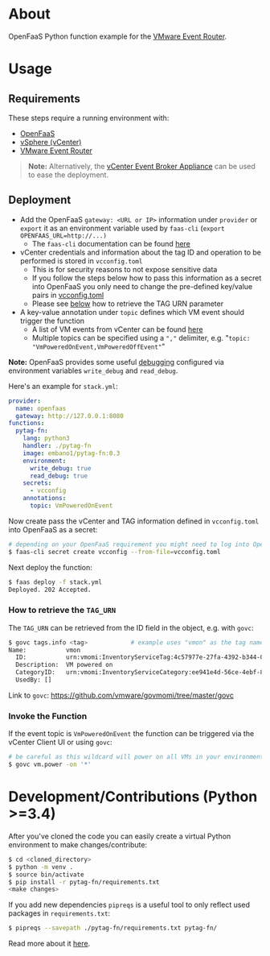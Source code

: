 # About
OpenFaaS Python function example for the [VMware Event Router](https://github.com/vmware-samples/vcenter-event-broker-appliance/vmware-event-router).

# Usage
## Requirements
These steps require a running environment with:

- [OpenFaaS](https://docs.openfaas.com/deployment/)
- [vSphere (vCenter)](https://docs.vmware.com/en/VMware-vSphere/index.html)
- [VMware Event Router](https://github.com/vmware-samples/vcenter-event-broker-appliance/vmware-event-router)

> **Note:** Alternatively, the [vCenter Event Broker Appliance](https://github.com/vmware-samples/vcenter-event-broker-appliance/) can be used to ease the deployment.

## Deployment
- Add the OpenFaaS `gateway: <URL or IP>` information under `provider` or `export` it as an environment variable used by `faas-cli` (`export OPENFAAS_URL=http://...)`
  - The `faas-cli` documentation can be found [here](https://docs.openfaas.com/cli/install/)
- vCenter credentials and information about the tag ID and operation to be performed is stored in `vcconfig.toml`
  - This is for security reasons to not expose sensitive data
  - If you follow the steps below how to pass this information as a secret into OpenFaaS you only need to change the pre-defined key/value pairs in [vcconfig.toml](vcconfig.toml)
  - Please see [below](#how-to-retrieve-the-tagurn) how to retrieve the TAG URN parameter
- A key-value annotation under `topic` defines which VM event should trigger the function
  - A list of VM events from vCenter can be found [here](https://code.vmware.com/doc/preview?id=4206#/doc/vim.event.VmEvent.html)
  - Multiple topics can be specified using a `","`  delimiter, e.g. "`topic: "VmPoweredOnEvent,VmPoweredOffEvent"`"

**Note:** OpenFaaS provides some useful [debugging](https://docs.openfaas.com/deployment/troubleshooting/) configured via environment variables `write_debug` and `read_debug`.

Here's an example for `stack.yml`:

```yaml
provider:
  name: openfaas
  gateway: http://127.0.0.1:8080
functions:
  pytag-fn:
    lang: python3
    handler: ./pytag-fn
    image: embano1/pytag-fn:0.3
    environment:
      write_debug: true
      read_debug: true
    secrets:
      - vcconfig
    annotations:
      topic: VmPoweredOnEvent
```

Now create pass the vCenter and TAG information defined in `vcconfig.toml` into OpenFaaS as a secret:

```bash
# depending on your OpenFaaS requirement you might need to log into OpenFaaS before this step
$ faas-cli secret create vcconfig --from-file=vcconfig.toml
```

Next deploy the function:

```bash
$ faas deploy -f stack.yml
Deployed. 202 Accepted.
```

### How to retrieve the `TAG_URN`
The `TAG_URN` can be retrieved from the ID field in the object, e.g. with `govc`:

```bash
$ govc tags.info <tag>            # example uses "vmon" as the tag name
Name:           vmon
  ID:           urn:vmomi:InventoryServiceTag:4c57977e-27fa-4392-b344-0a90a502f524:GLOBAL
  Description:  VM powered on
  CategoryID:   urn:vmomi:InventoryServiceCategory:ee941e4d-56ce-4ebf-86ab-0f615828d585:GLOBAL
  UsedBy: []
```

Link to `govc`: https://github.com/vmware/govmomi/tree/master/govc

### Invoke the Function

If the event topic is `VmPoweredOnEvent` the function can be triggered via the vCenter Client UI or using `govc`:

```bash
# be careful as this wildcard will power on all VMs in your environment
$ govc vm.power -on '*'
```

# Development/Contributions (Python >=3.4)

After you've cloned the code you can easily create a virtual Python environment to make changes/contribute:

```bash
$ cd <cloned_directory>
$ python -m venv .
$ source bin/activate
$ pip install -r pytag-fn/requirements.txt
<make changes>
```

If you add new dependencies `pipreqs` is a useful tool to only reflect used packages in `requirements.txt`:

```bash
$ pipreqs --savepath ./pytag-fn/requirements.txt pytag-fn/
```

Read more about it [here](https://medium.com/python-pandemonium/better-python-dependency-and-package-management-b5d8ea29dff1).